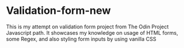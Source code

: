 # Validation-form-new
This is my attempt on validation form project from The Odin Project Javascript path. It showcases my knowledge on usage of HTML forms, some Regex, and also styling form inputs by using vanilla CSS
